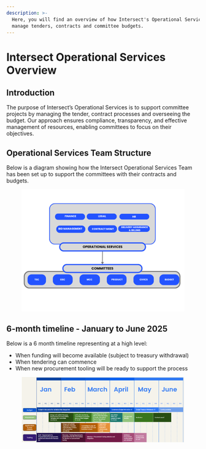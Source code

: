 ```yaml
---
description: >-
  Here, you will find an overview of how Intersect's Operational Services will
  manage tenders, contracts and committee budgets.
---
```


# Intersect Operational Services Overview

## **Introduction** <a href="#introduction" id="introduction"></a>

The purpose of Intersect’s Operational Services is to support committee projects by managing the tender, contract processes and overseeing the budget. Our approach ensures compliance, transparency, and effective management of resources, enabling committees to focus on their objectives.&#x20;

## Operational Services Team Structure <a href="#core-services-team-structure" id="core-services-team-structure"></a>

Below is a diagram showing how the Intersect Operational Services Team has been set up to support the committees with their contracts and budgets.

<figure><img src="../../.gitbook/assets/image (8).png" alt=""><figcaption></figcaption></figure>

## 6-month timeline - January to June 2025

Below is a 6 month timeline representing at a high level:

* When funding will become available (subject to treasury withdrawal)
* When tendering can commence
* When new procurement tooling will be ready to support the process

<figure><img src="../../.gitbook/assets/image (7).png" alt=""><figcaption></figcaption></figure>



